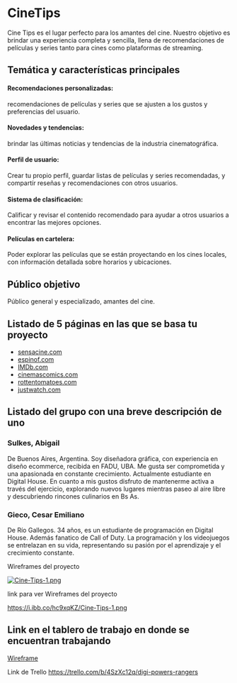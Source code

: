 # CineTips
Cine Tips es el lugar perfecto para los amantes del cine. Nuestro objetivo es brindar una experiencia completa y sencilla, llena de recomendaciones de películas y series tanto para cines como plataformas de streaming.

## Temática y características principales
#### Recomendaciones personalizadas: 
recomendaciones de películas y series que se ajusten a los gustos y preferencias del usuario.

#### Novedades y tendencias: 
brindar las últimas noticias y tendencias de la industria cinematográfica.

#### Perfil de usuario: 
Crear tu propio perfil, guardar listas de películas y series recomendadas, y compartír reseñas y recomendaciones con otros usuarios.

#### Sistema de clasificación: 
Calificar y revisar el contenido recomendado para ayudar a otros usuarios a encontrar las mejores opciones.

#### Películas en cartelera: 
Poder explorar las películas que se están proyectando en los cines locales, con información detallada sobre horarios y ubicaciones.


## Público objetivo
Público general y especializado, amantes del cine.


## Listado de 5 páginas en las que se basa tu proyecto
- [sensacine.com]( https://www.sensacine.com/ )
- [espinof.com](https://www.espinof.com/categoria/estrenos)
- [IMDb.com]( https://www.imdb.com/?ref_=nv_home )
- [cinemascomics.com](https://www.cinemascomics.com/)
- [rottentomatoes.com]( https://www.rottentomatoes.com )
- [justwatch.com](https://www.justwatch.com/ar)


## Listado del grupo con una breve descripción de uno


### Sulkes, Abigail
De Buenos Aires, Argentina. Soy diseñadora gráfica, con experiencia en diseño ecommerce, recibida en FADU, UBA. Me gusta ser comprometida y una apasionada 
en constante crecimiento. Actualmente estudiante en Digital House. En cuanto a mis gustos disfruto de mantenerme activa a través del ejercicio, explorando nuevos lugares mientras paseo al aire libre y descubriendo rincones culinarios en Bs As.


### Gieco, Cesar Emiliano
De Río Gallegos. 34 años, es un estudiante de programación en Digital House. Además fanatico de Call of Duty. La programación y los videojuegos se 
entrelazan en su vida, representando su pasión por el aprendizaje y el crecimiento constante.


Wireframes del proyecto 

[![Cine-Tips-1.png](https://i.postimg.cc/mDR9ND2L/Cine-Tips-1.png)](https://postimg.cc/mcXhTTHJ)


link para ver Wireframes del proyecto 

https://i.ibb.co/hc9xqKZ/Cine-Tips-1.png

## Link en el tablero de trabajo en donde se encuentran trabajando
[Wireframe](https://www.figma.com/file/zouU7pxo5qwZ0lmr45fQT8/Galer%C3%ADa-de-arte-virtual?type=design&node-id=0-1&t=aNsd827N2eBDTwxU-0
)

Link de Trello
https://trello.com/b/4SzXc12q/digi-powers-rangers














